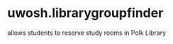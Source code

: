 uwosh.librarygroupfinder
========================

allows students to reserve study rooms in Polk Library
